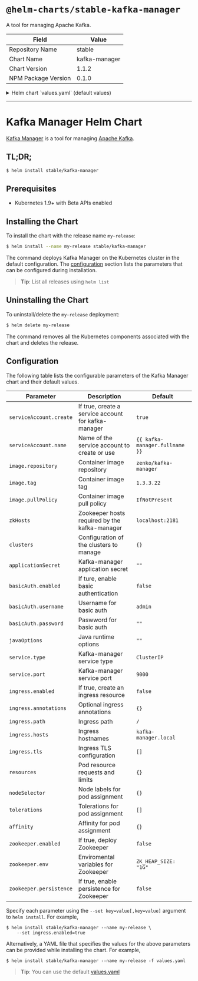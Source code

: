 # `@helm-charts/stable-kafka-manager`

A tool for managing Apache Kafka.

| Field               | Value         |
| ------------------- | ------------- |
| Repository Name     | stable        |
| Chart Name          | kafka-manager |
| Chart Version       | 1.1.2         |
| NPM Package Version | 0.1.0         |

<details>

<summary>Helm chart `values.yaml` (default values)</summary>

```yaml
# ------------------------------------------------------------------------------
# Kafka Manager:
# ------------------------------------------------------------------------------

## Service account configuration
## Ref: https://kubernetes.io/docs/tasks/configure-pod-container/configure-service-account/
##
serviceAccount:
  create: true
  ## Define serviceAccount name. Defaults to fully qualified name or "default"
  ## when create is false
  ##
  name: ''

## Specs for the Kafka-manager image
##
image:
  repository: zenko/kafka-manager
  tag: 1.3.3.22
  pullPolicy: IfNotPresent

## Kafka-manager zookeeper hosts. Default to localhost:2181 or
## the bundled zookeeper chart service url if enabled (see below).
## This value can be a template
##
zkHosts: ''

## Clusters to be added through the kafka-manager api
##
clusters:
  ## Name of your cluster
  # - name: "default"
  ## Cluster zookeeper hosts. It will default to the
  ## Kafka-manager zookeeper hosts if not specified
  ##
  # zkHosts: ""
  ## The following parameters can be configured for your cluster.
  ## See '_helpers.tpl' for the default values
  ##
  # kafkaVersion: ""
  # jmxEnabled: ""
  # jmxUser: ""
  # jmxPass: ""
  # jmxSsl: ""
  # logkafkaEnabled: ""
  # pollConsumers: ""
  # filterConsumers: ""
  # activeOffsetCacheEnabled: ""
  # displaySizeEnabled: ""
  # securityProtocol: ""
  ## Additional cluster tunning. It is mandatory that this value exists,
  ## even if it's empty '{}'.
  ##
  # tuning: {}
  # brokerViewUpdatePeriodSeconds:
  # clusterManagerThreadPoolSize:
  # clusterManagerThreadPoolQueueSize:
  # kafkaCommandThreadPoolSize:
  # kafkaCommandThreadPoolQueueSize:
  # logkafkaCommandThreadPoolSize:
  # logkafkaCommandThreadPoolQueueSize:
  # logkafkaUpdatePeriodSeconds:
  # partitionOffsetCacheTimeoutSecs:
  # brokerViewThreadPoolSize:
  # brokerViewThreadPoolQueueSize:
  # offsetCacheThreadPoolSize:
  # offsetCacheThreadPoolQueueSize:
  # kafkaAdminClientThreadPoolSize:
  # kafkaAdminClientThreadPoolQueueSize:
  # kafkaManagedOffsetMetadataCheckMillis:
  # kafkaManagedOffsetGroupCacheSize:
  # kafkaManagedOffsetGroupExpireDays:

## Application secret. Defaults to a random 10-character alphanumeric string
##
applicationSecret: ''

## Basic Auth configuration
##
basicAuth:
  enabled: false
  username: 'admin'
  ## Defaults to a random 10-character alphanumeric string if not set
  ##
  password: ''

## Java runtime options. Passed through the JAVA_OPTS environmental variable
##
javaOptions: ''

## Service configuration
## Ref: http://kubernetes.io/docs/user-guide/services/
##
service:
  type: ClusterIP
  port: 9000

## Ingress configuration
## Ref: https://kubernetes.io/docs/concepts/services-networking/ingress/
##
ingress:
  enabled: false
  annotations:
    {}
    # kubernetes.io/ingress.class: nginx
    # kubernetes.io/tls-acme: "true"
  path: /
  hosts:
    - kafka-manager.local
  tls:
    []
    # - secretName: kafka-manager-tls
    #   hosts:
    #     - kafka-manager.local

## Pod resource requests and limits
## Ref: http://kubernetes.io/docs/user-guide/compute-resources/
##
resources: {}
#  limits:
#    cpu: 100m
#    memory: 128Mi
#  requests:
#    cpu: 100m
#    memory: 128Mi

## Node labels for pod assignment
## Ref: https://kubernetes.io/docs/user-guide/node-selection/
##
nodeSelector: {}

## Tolerations for pod assignment
## Ref: https://kubernetes.io/docs/concepts/configuration/taint-and-toleration/
##
tolerations: []

## Affinity for pod assignment
## Ref: https://kubernetes.io/docs/concepts/configuration/assign-pod-node/#affinity-and-anti-affinity
##
affinity: {}

# ------------------------------------------------------------------------------
# Zookeeper:
# ------------------------------------------------------------------------------

zookeeper:
  enabled: false

  ## Environmental variables to set in Zookeeper
  ##
  env:
    ## The JVM heap size to allocate to Zookeeper
    ZK_HEAP_SIZE: '1G'

  ## Configure Zookeeper persistence
  persistence:
    enabled: false
```

</details>

---

# Kafka Manager Helm Chart

[Kafka Manager](https://github.com/yahoo/kafka-manager) is a tool for managing [Apache Kafka](http://kafka.apache.org/).

## TL;DR;

```bash
$ helm install stable/kafka-manager
```

## Prerequisites

- Kubernetes 1.9+ with Beta APIs enabled

## Installing the Chart

To install the chart with the release name `my-release`:

```bash
$ helm install --name my-release stable/kafka-manager
```

The command deploys Kafka Manager on the Kubernetes cluster in the default configuration. The [configuration](#configuration) section lists the parameters that can be configured during installation.

> **Tip**: List all releases using `helm list`

## Uninstalling the Chart

To uninstall/delete the `my-release` deployment:

```bash
$ helm delete my-release
```

The command removes all the Kubernetes components associated with the chart and deletes the release.

## Configuration

The following table lists the configurable parameters of the Kafka Manager chart and their default values.

| Parameter               | Description                                         | Default                        |
| ----------------------- | --------------------------------------------------- | ------------------------------ |
| `serviceAccount.create` | If true, create a service account for kafka-manager | `true`                         |
| `serviceAccount.name`   | Name of the service account to create or use        | `{{ kafka-manager.fullname }}` |
| `image.repository`      | Container image repository                          | `zenko/kafka-manager`          |
| `image.tag`             | Container image tag                                 | `1.3.3.22`                     |
| `image.pullPolicy`      | Container image pull policy                         | `IfNotPresent`                 |
| `zkHosts`               | Zookeeper hosts required by the kafka-manager       | `localhost:2181`               |
| `clusters`              | Configuration of the clusters to manage             | `{}`                           |
| `applicationSecret`     | Kafka-manager application secret                    | `""`                           |
| `basicAuth.enabled`     | If ture, enable basic authentication                | `false`                        |
| `basicAuth.username`    | Username for basic auth                             | `admin`                        |
| `basicAuth.password`    | Paswword for basic auth                             | `""`                           |
| `javaOptions`           | Java runtime options                                | `""`                           |
| `service.type`          | Kafka-manager service type                          | `ClusterIP`                    |
| `service.port`          | Kafka-manager service port                          | `9000`                         |
| `ingress.enabled`       | If true, create an ingress resource                 | `false`                        |
| `ingress.annotations`   | Optional ingress annotations                        | `{}`                           |
| `ingress.path`          | Ingress path                                        | `/`                            |
| `ingress.hosts`         | Ingress hostnames                                   | `kafka-manager.local`          |
| `ingress.tls`           | Ingress TLS configuration                           | `[]`                           |
| `resources`             | Pod resource requests and limits                    | `{}`                           |
| `nodeSelector`          | Node labels for pod assignment                      | `{}`                           |
| `tolerations`           | Tolerations for pod assignment                      | `[]`                           |
| `affinity`              | Affinity for pod assignment                         | `{}`                           |
| `zookeeper.enabled`     | If true, deploy Zookeeper                           | `false`                        |
| `zookeeper.env`         | Enviromental variables for Zookeeper                | `ZK_HEAP_SIZE: "1G"`           |
| `zookeeper.persistence` | If true, enable persistence for Zookeeper           | `false`                        |

Specify each parameter using the `--set key=value[,key=value]` argument to `helm install`. For example,

```console
$ helm install stable/kafka-manager --name my-release \
    --set ingress.enabled=true
```

Alternatively, a YAML file that specifies the values for the above parameters can be provided while installing the chart. For example,

```console
$ helm install stable/kafka-manager --name my-release -f values.yaml
```

> **Tip**: You can use the default [values.yaml](values.yaml)
